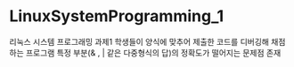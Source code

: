 # LinuxSystemProgramming_1
리눅스 시스템 프로그래밍 과제1
학생들이 양식에 맞추어 제출한 코드를 디버깅해 채점하는 프로그램
특정 부분(& , | 같은 다중형식의 답)의 정확도가 떨어지는 문제점 존재

